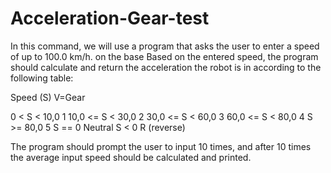 # Acceleration-Gear-test
In this command, we will use a program that asks the user to enter a speed of up to 100.0 km/h. on the base Based on the entered speed, the program should calculate and return the acceleration the robot is in according to the following table:

Speed (S) V=Gear

0 < S < 10,0 1
10,0 <= S < 30,0 2
30,0 <= S < 60,0 3
60,0 <= S < 80,0 4
S >= 80,0 5
S == 0 Neutral
S < 0 R (reverse)

The program should prompt the user to input 10 times, and after 10 times the average input speed should be calculated and printed.

